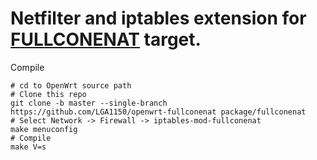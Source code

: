 # Netfilter and iptables extension for [FULLCONENAT](https://github.com/Chion82/netfilter-full-cone-nat) target.

Compile
```
# cd to OpenWrt source path
# Clone this repo
git clone -b master --single-branch https://github.com/LGA1150/openwrt-fullconenat package/fullconenat
# Select Network -> Firewall -> iptables-mod-fullconenat
make menuconfig
# Compile
make V=s
```

